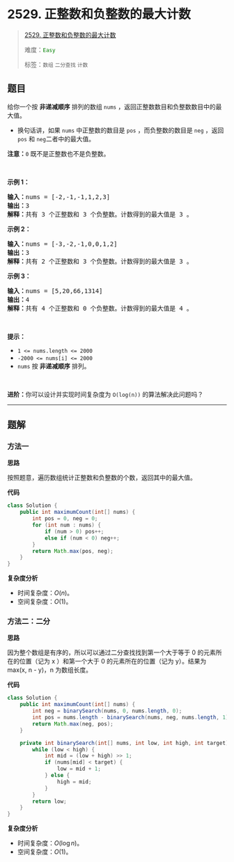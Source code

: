 # 2529. 正整数和负整数的最大计数

> [2529. 正整数和负整数的最大计数](https://leetcode.cn/problems/maximum-count-of-positive-integer-and-negative-integer/)
>
> 难度：<font color=green>`Easy`</font>
>
> 标签：`数组` `二分查找` `计数`

## 题目

<p>给你一个按 <strong>非递减顺序</strong> 排列的数组 <code>nums</code> ，返回正整数数目和负整数数目中的最大值。</p>

<ul>
	<li>换句话讲，如果 <code>nums</code> 中正整数的数目是 <code>pos</code> ，而负整数的数目是 <code>neg</code> ，返回 <code>pos</code> 和 <code>neg</code>二者中的最大值。</li>
</ul>

<p><strong>注意：</strong><code>0</code> 既不是正整数也不是负整数。</p>

<p>&nbsp;</p>

<p><strong>示例 1：</strong></p>

<pre>
<strong>输入：</strong>nums = [-2,-1,-1,1,2,3]
<strong>输出：</strong>3
<strong>解释：</strong>共有 3 个正整数和 3 个负整数。计数得到的最大值是 3 。
</pre>

<p><strong>示例 2：</strong></p>

<pre>
<strong>输入：</strong>nums = [-3,-2,-1,0,0,1,2]
<strong>输出：</strong>3
<strong>解释：</strong>共有 2 个正整数和 3 个负整数。计数得到的最大值是 3 。
</pre>

<p><strong>示例 3：</strong></p>

<pre>
<strong>输入：</strong>nums = [5,20,66,1314]
<strong>输出：</strong>4
<strong>解释：</strong>共有 4 个正整数和 0 个负整数。计数得到的最大值是 4 。
</pre>

<p>&nbsp;</p>

<p><strong>提示：</strong></p>

<ul>
	<li><code>1 &lt;= nums.length &lt;= 2000</code></li>
	<li><code>-2000 &lt;= nums[i] &lt;= 2000</code></li>
	<li><code>nums</code> 按 <strong>非递减顺序</strong> 排列。</li>
</ul>

<p>&nbsp;</p>

<p><strong>进阶：</strong>你可以设计并实现时间复杂度为 <code>O(log(n))</code> 的算法解决此问题吗？</p>


--------------------

## 题解

### 方法一

**思路**

按照题意，遍历数组统计正整数和负整数的个数，返回其中的最大值。

**代码**

```java
class Solution {
    public int maximumCount(int[] nums) {
        int pos = 0, neg = 0;
        for (int num : nums) {
            if (num > 0) pos++;
            else if (num < 0) neg++;
        }
        return Math.max(pos, neg);
    }
}
```

**复杂度分析**

- 时间复杂度：$O(n)$。
- 空间复杂度：$O(1)$。

### 方法二：二分

**思路**

因为整个数组是有序的，所以可以通过二分查找找到第一个大于等于 0 的元素所在的位置（记为 x ）和第一个大于 0 的元素所在的位置（记为 y）。结果为 max(x, n - y)，n 为数组长度。

**代码**

```java
class Solution {
    public int maximumCount(int[] nums) {
        int neg = binarySearch(nums, 0, nums.length, 0);
        int pos = nums.length - binarySearch(nums, neg, nums.length, 1);
        return Math.max(neg, pos);
    }

    private int binarySearch(int[] nums, int low, int high, int target) {
        while (low < high) {
            int mid = (low + high) >> 1;
            if (nums[mid] < target) {
                low = mid + 1;
            } else {
                high = mid;
            }
        }
        return low;
    }
}
```

**复杂度分析**

- 时间复杂度：$O(\log n)$。
- 空间复杂度：$O(1)$。
